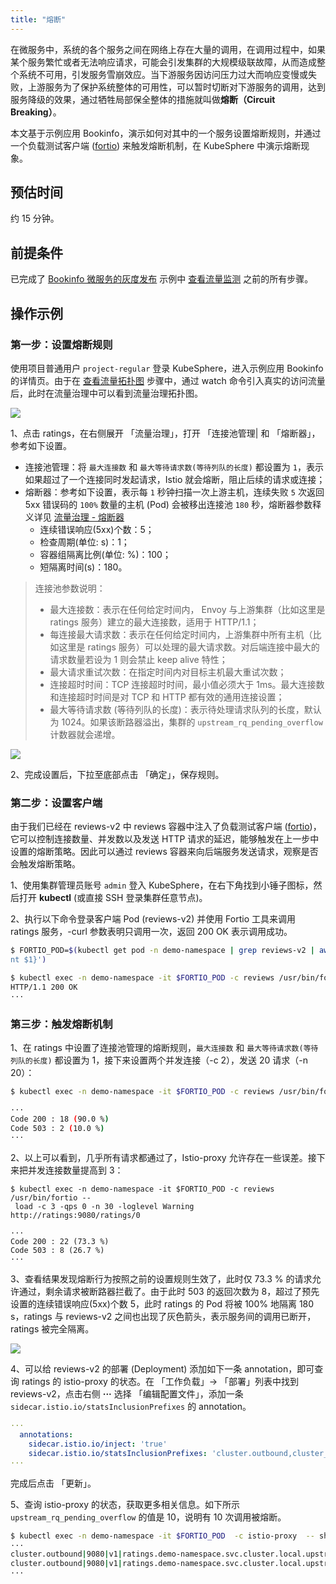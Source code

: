 ```yaml
---
title: "熔断"
---
```


在微服务中，系统的各个服务之间在网络上存在大量的调用，在调用过程中，如果某个服务繁忙或者无法响应请求，可能会引发集群的大规模级联故障，从而造成整个系统不可用，引发服务雪崩效应。当下游服务因访问压力过大而响应变慢或失败，上游服务为了保护系统整体的可用性，可以暂时切断对下游服务的调用，达到服务降级的效果，通过牺牲局部保全整体的措施就叫做**熔断（Circuit Breaking）**。


本文基于示例应用 Bookinfo，演示如何对其中的一个服务设置熔断规则，并通过一个负载测试客户端 ([fortio](https://github.com/istio/fortio)) 来触发熔断机制，在 KubeSphere 中演示熔断现象。

## 预估时间

约 15 分钟。

## 前提条件

已完成了 [Bookinfo 微服务的灰度发布](../../quick-start/bookinfo-canary) 示例中 [查看流量监测](../../quick-start/bookinfo-canary/#查看流量监测) 之前的所有步骤。

## 操作示例

### 第一步：设置熔断规则

使用项目普通用户 `project-regular` 登录 KubeSphere，进入示例应用 Bookinfo 的详情页。由于在 [查看流量拓扑图](../../quick-start/bookinfo-canary/#查看流量拓扑图) 步骤中，通过 watch 命令引入真实的访问流量后，此时在流量治理中可以看到流量治理拓扑图。

![](https://pek3b.qingstor.com/kubesphere-docs/png/20190604100356.png)

1、点击 ratings，在右侧展开 「流量治理」，打开 「连接池管理| 和 「熔断器」，参考如下设置。

- 连接池管理：将 `最大连接数` 和 `最大等待请求数(等待列队的长度)` 都设置为 `1`，表示如果超过了一个连接同时发起请求，Istio 就会熔断，阻止后续的请求或连接；
- 熔断器：参考如下设置，表示每 `1` 秒钟扫描一次上游主机，连续失败 `5` 次返回 5xx 错误码的 `100%` 数量的主机 (Pod) 会被移出连接池 `180` 秒，熔断器参数释义详见 [流量治理 - 熔断器](../traffic-gov#熔断器)
    - 连续错误响应(5xx)个数：5；
    - 检查周期(单位: s)：1；
    - 容器组隔离比例(单位: %)：100；
    - 短隔离时间(s)：180。


> 连接池参数说明：
> - 最大连接数：表示在任何给定时间内， Envoy 与上游集群（比如这里是 ratings 服务）建立的最大连接数，适用于 HTTP/1.1；
> - 每连接最大请求数：表示在任何给定时间内，上游集群中所有主机（比如这里是 ratings 服务）可以处理的最大请求数。对后端连接中最大的请求数量若设为 1 则会禁止 keep alive 特性；
> - 最大请求重试次数：在指定时间内对目标主机最大重试次数；
> - 连接超时时间：TCP 连接超时时间，最小值必须大于 1ms。最大连接数和连接超时时间是对 TCP 和 HTTP 都有效的通用连接设置；
> - 最大等待请求数 (等待列队的长度)：表示待处理请求队列的长度，默认为 1024。如果该断路器溢出，集群的 `upstream_rq_pending_overflow` 计数器就会递增。

![](https://pek3b.qingstor.com/kubesphere-docs/png/20190604132502.png)

2、完成设置后，下拉至底部点击 「确定」，保存规则。

### 第二步：设置客户端

由于我们已经在 reviews-v2 中 reviews 容器中注入了负载测试客户端 ([fortio](https://github.com/istio/fortio))，它可以控制连接数量、并发数以及发送 HTTP 请求的延迟，能够触发在上一步中设置的熔断策略。因此可以通过 reviews 容器来向后端服务发送请求，观察是否会触发熔断策略。

1、使用集群管理员账号 `admin` 登入 KubeSphere，在右下角找到小锤子图标，然后打开 **kubectl** (或直接 SSH 登录集群任意节点)。

2、执行以下命令登录客户端 Pod (reviews-v2) 并使用 Fortio 工具来调用 ratings 服务，-curl 参数表明只调用一次，返回 200 OK 表示调用成功。

```bash
$ FORTIO_POD=$(kubectl get pod -n demo-namespace | grep reviews-v2 | awk '{pri
nt $1}')

$ kubectl exec -n demo-namespace -it $FORTIO_POD -c reviews /usr/bin/fortio -- load -curl http://ratings:9080/ratings/0
HTTP/1.1 200 OK
···
```

### 第三步：触发熔断机制

1、在 ratings 中设置了连接池管理的熔断规则，`最大连接数` 和 `最大等待请求数(等待列队的长度)` 都设置为 1，接下来设置两个并发连接（-c 2），发送 20 请求（-n 20）：

```bash
$ kubectl exec -n demo-namespace -it $FORTIO_POD -c reviews /usr/bin/fortio -- load -c 2 -qps 0 -n 20 -loglevel Warning http://ratings:9080/ratings/0

···
Code 200 : 18 (90.0 %)
Code 503 : 2 (10.0 %)
···
```

2、以上可以看到，几乎所有请求都通过了，Istio-proxy 允许存在一些误差。接下来把并发连接数量提高到 3：

```
$ kubectl exec -n demo-namespace -it $FORTIO_POD -c reviews /usr/bin/fortio --
 load -c 3 -qps 0 -n 30 -loglevel Warning http://ratings:9080/ratings/0

···
Code 200 : 22 (73.3 %)
Code 503 : 8 (26.7 %)
···
```

3、查看结果发现熔断行为按照之前的设置规则生效了，此时仅 73.3 % 的请求允许通过，剩余请求被断路器拦截了。由于此时 503 的返回次数为 8，超过了预先设置的连续错误响应(5xx)个数 5，此时 ratings 的 Pod 将被 100% 地隔离 180 s，ratings 与 reviews-v2 之间也出现了灰色箭头，表示服务间的调用已断开，ratings 被完全隔离。

![](https://pek3b.qingstor.com/kubesphere-docs/png/20190604113608.png)

4、可以给 reviews-v2 的部署 (Deployment) 添加如下一条 annotation，即可查询 ratings 的 istio-proxy 的状态。在 「工作负载」→ 「部署」列表中找到 reviews-v2，点击右侧 **···** 选择 「编辑配置文件」，添加一条 `sidecar.istio.io/statsInclusionPrefixes` 的 annotation。

```yaml
···
  annotations:
    sidecar.istio.io/inject: 'true'
    sidecar.istio.io/statsInclusionPrefixes: 'cluster.outbound,cluster_manager,listener_manager,http_mixer_filter,tcp_mixer_filter,server,cluster.xds-grpc'
···
```

完成后点击 「更新」。

5、查询 istio-proxy 的状态，获取更多相关信息。如下所示 `upstream_rq_pending_overflow` 的值是 10，说明有 10 次调用被熔断。

```bash
$ kubectl exec -n demo-namespace -it $FORTIO_POD  -c istio-proxy  -- sh -c 'curl localhost:15000/stats' | grep ratings | grep pending
···
cluster.outbound|9080|v1|ratings.demo-namespace.svc.cluster.local.upstream_rq_pending_overflow: 10
cluster.outbound|9080|v1|ratings.demo-namespace.svc.cluster.local.upstream_rq_pending_total: 41
···
```














